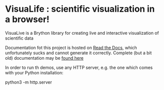 # VisuaLife : scientific visualization in a browser!

VisuaLive is a Brython library for creating live and interactive visualization of scientific data

Documentation fot this project is hosted on [Read the Docs](https://visualife.readthedocs.io/en/latest/index.html),
which unfortunately sucks and cannot generate it correctly. Complete (but a bit old) documentation may be
[found here](http://bioshell.pl/~bioshell/documentation/visualife/)

In order to run th demos, use any HTTP server, e.g. the one which comes with your Python installation:

python3 -m http.server